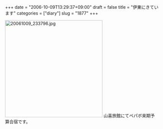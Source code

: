 +++
date = "2006-10-09T13:29:37+09:00"
draft = false
title = "伊東にきています"
categories = ["diary"]
slug = "1877"
+++

<img src="http://ieiriblog.img.jugem.jp/20061009_233796.jpg" class="pict" width="320"  alt="20061009_233796.jpg" />
山喜旅館にてペパボ来期予算合宿です。
